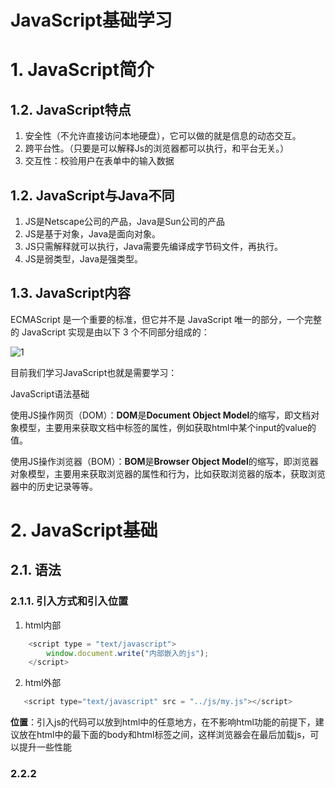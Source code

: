 # JavaScript基础学习

# 1. JavaScript简介
## 1.2. JavaScript特点

1. 安全性（不允许直接访问本地硬盘），它可以做的就是信息的动态交互。
2. 跨平台性。（只要是可以解释Js的浏览器都可以执行，和平台无关。）
3. 交互性：校验用户在表单中的输入数据

## 1.2. JavaScript与Java不同

1. JS是Netscape公司的产品，Java是Sun公司的产品
2. JS是基于对象，Java是面向对象。
3. JS只需解释就可以执行，Java需要先编译成字节码文件，再执行。
4. JS是弱类型，Java是强类型。

## 1.3. JavaScript内容
ECMAScript 是一个重要的标准，但它并不是 JavaScript 唯一的部分，一个完整的 JavaScript 实现是由以下 3 个不同部分组成的：

![1](http://oojl6chve.bkt.clouddn.com//18-6-8/68064512.jpg)

目前我们学习JavaScript也就是需要学习：

 JavaScript语法基础

 使用JS操作网页（DOM）：**DOM**是**Document Object Model**的缩写，即文档对象模型，主要用来获取文档中标签的属性，例如获取html中某个input的value的值。

 使用JS操作浏览器（BOM）：**BOM**是**Browser Object Model**的缩写，即浏览器对象模型，主要用来获取浏览器的属性和行为，比如获取浏览器的版本，获取浏览器中的历史记录等等。


# 2. JavaScript基础

## 2.1. 语法

### 2.1.1. 引入方式和引入位置

1. html内部

```javascript
    <script type = "text/javascript">
        window.document.write("内部嵌入的js");
    </script>
```

2. html外部

```javascript
   <script type="text/javascript" src = "../js/my.js"></script>
```

**位置**：引入js的代码可以放到html中的任意地方，在不影响html功能的前提下，建议放在html中的最下面的body和html标签之间，这样浏览器会在最后加载js，可以提升一些性能

### 2.2.2